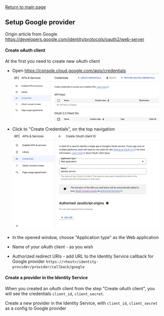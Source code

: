 [Return to main page](../../../README.md)

## Setup Google provider

Origin article from Google https://developers.google.com/identity/protocols/oauth2/web-server

#### Create oAuth client
At the first you need to create new oAuth client

- Open https://console.cloud.google.com/apis/credentials
![credentials page](./credentials_page.jpg)

- Click to "Create Credentials", on the top navigation
![create oauth credentials](./credentials_create_page.jpg)
- In the opened window, choose "Application type" as the Web application
- Name of your oAuth client - as you wish
- Authorized redirect URIs - add URL to the Identity Service callback for Google provider
`https://<host>/identity-provider/provider/callback/google`

#### Create a provider in the Identity Service
When you created an oAuth client from the step "Create oAuth client", you will see the credentials
`client_id`, `client_secret`.

Create a new provider in the Identity Service, with `client_id`, `client_secret` as a config to Google provider
